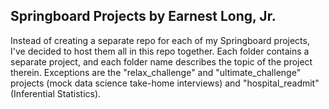 ## Springboard Projects by Earnest Long, Jr.

Instead of creating a separate repo for each of my Springboard projects, I've decided to host them all in this repo together. Each folder contains a separate project, and each folder name describes the topic of the project therein. Exceptions are the "relax_challenge" and "ultimate_challenge" projects (mock data science take-home interviews) and "hospital_readmit" (Inferential Statistics).